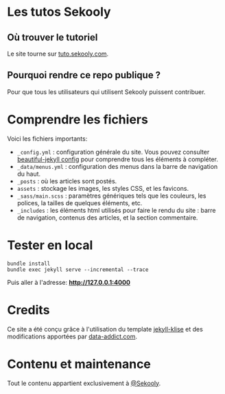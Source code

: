 # Les tutos Sekooly
## Où trouver le tutoriel
Le site tourne sur [tuto.sekooly.com](https://tuto.sekooly.com).  

## Pourquoi rendre ce repo publique ? 
Pour que tous les utilisateurs qui utilisent Sekooly puissent contribuer.

# Comprendre les fichiers
Voici les fichiers importants:
- `_config.yml` : configuration générale du site. Vous pouvez consulter [beautiful-jekyll config](https://github.com/daattali/beautiful-jekyll/blob/master/_config.yml) pour comprendre tous les éléments à compléter.
- `_data/menus.yml` : configuration des menus dans la barre de navigation du haut.
- `_posts` : où les articles sont postés.  
- `assets` : stockage les images, les styles CSS, et les favicons.  
- `_sass/main.scss` : paramètres génériques tels que les couleurs, les polices, la tailles de quelques éléments, etc.  
- `_includes` : les éléments html  utilisés pour faire le rendu du site : barre de navigation, contenus des articles, et la section commentaire.  

# Tester en local
```
bundle install
bundle exec jekyll serve --incremental --trace
```
Puis aller à l'adresse: **http://127.0.0.1:4000**

# Credits
Ce site a été conçu grâce à l'utilisation du template [jekyll-klise](https://github.com/piharpi/jekyll-klise) et des modifications apportées par [data-addict.com](https://github.com/data-addict-com/website).

# Contenu et maintenance
Tout le contenu appartient exclusivement à [@Sekooly](https://sekooly.com).
